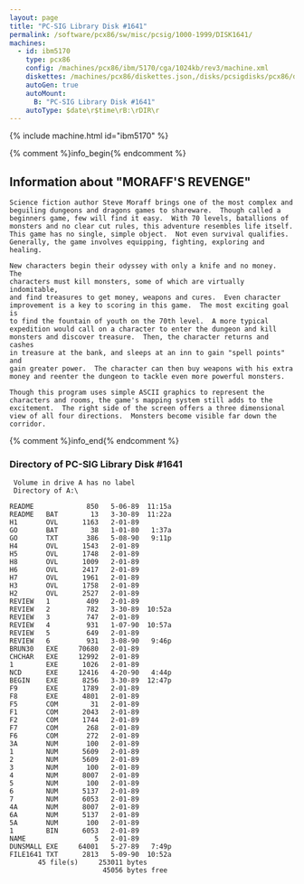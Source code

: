 ```yaml
---
layout: page
title: "PC-SIG Library Disk #1641"
permalink: /software/pcx86/sw/misc/pcsig/1000-1999/DISK1641/
machines:
  - id: ibm5170
    type: pcx86
    config: /machines/pcx86/ibm/5170/cga/1024kb/rev3/machine.xml
    diskettes: /machines/pcx86/diskettes.json,/disks/pcsigdisks/pcx86/diskettes.json
    autoGen: true
    autoMount:
      B: "PC-SIG Library Disk #1641"
    autoType: $date\r$time\rB:\rDIR\r
---
```


{% include machine.html id="ibm5170" %}

{% comment %}info_begin{% endcomment %}

## Information about "MORAFF'S REVENGE"

    Science fiction author Steve Moraff brings one of the most complex and
    beguiling dungeons and dragons games to shareware.  Though called a
    beginners game, few will find it easy.  With 70 levels, batallions of
    monsters and no clear cut rules, this adventure resembles life itself.
    This game has no single, simple object.  Not even survival qualifies.
    Generally, the game involves equipping, fighting, exploring and healing.
    
    New characters begin their odyssey with only a knife and no money.  The
    characters must kill monsters, some of which are virtually indomitable,
    and find treasures to get money, weapons and cures.  Even character
    improvement is a key to scoring in this game.  The most exciting goal is
    to find the fountain of youth on the 70th level.  A more typical
    expedition would call on a character to enter the dungeon and kill
    monsters and discover treasure.  Then, the character returns and cashes
    in treasure at the bank, and sleeps at an inn to gain "spell points" and
    gain greater power.  The character can then buy weapons with his extra
    money and reenter the dungeon to tackle even more powerful monsters.
    
    Though this program uses simple ASCII graphics to represent the
    characters and rooms, the game's mapping system still adds to the
    excitement.  The right side of the screen offers a three dimensional
    view of all four directions.  Monsters become visible far down the
    corridor.
{% comment %}info_end{% endcomment %}


### Directory of PC-SIG Library Disk #1641

     Volume in drive A has no label
     Directory of A:\

    README             850   5-06-89  11:15a
    README   BAT        13   3-30-89  11:22a
    H1       OVL      1163   2-01-89
    GO       BAT        38   1-01-80   1:37a
    GO       TXT       386   5-08-90   9:11p
    H4       OVL      1543   2-01-89
    H5       OVL      1748   2-01-89
    H8       OVL      1009   2-01-89
    H6       OVL      2417   2-01-89
    H7       OVL      1961   2-01-89
    H3       OVL      1758   2-01-89
    H2       OVL      2527   2-01-89
    REVIEW   1         409   2-01-89
    REVIEW   2         782   3-30-89  10:52a
    REVIEW   3         747   2-01-89
    REVIEW   4         931   1-07-90  10:57a
    REVIEW   5         649   2-01-89
    REVIEW   6         931   3-08-90   9:46p
    BRUN30   EXE     70680   2-01-89
    CHCHAR   EXE     12992   2-01-89
    1        EXE      1026   2-01-89
    NCD      EXE     12416   4-20-90   4:44p
    BEGIN    EXE      8256   3-30-89  12:47p
    F9       EXE      1789   2-01-89
    F8       EXE      4801   2-01-89
    F5       COM        31   2-01-89
    F1       COM      2043   2-01-89
    F2       COM      1744   2-01-89
    F7       COM       268   2-01-89
    F6       COM       272   2-01-89
    3A       NUM       100   2-01-89
    1        NUM      5609   2-01-89
    2        NUM      5609   2-01-89
    3        NUM       100   2-01-89
    4        NUM      8007   2-01-89
    5        NUM       100   2-01-89
    6        NUM      5137   2-01-89
    7        NUM      6053   2-01-89
    4A       NUM      8007   2-01-89
    6A       NUM      5137   2-01-89
    5A       NUM       100   2-01-89
    1        BIN      6053   2-01-89
    NAME                 5   2-01-89
    DUNSMALL EXE     64001   5-27-89   7:49p
    FILE1641 TXT      2813   5-09-90  10:52a
           45 file(s)     253011 bytes
                           45056 bytes free
